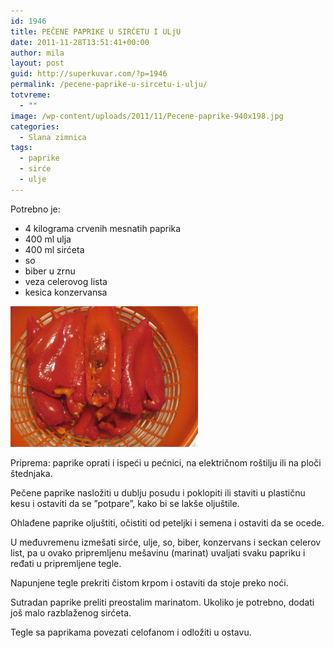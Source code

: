 ```yaml
---
id: 1946
title: PEČENE PAPRIKE U SIRĆETU I ULjU
date: 2011-11-28T13:51:41+00:00
author: mila
layout: post
guid: http://superkuvar.com/?p=1946
permalink: /pecene-paprike-u-sircetu-i-ulju/
totvreme:
  - ""
image: /wp-content/uploads/2011/11/Pecene-paprike-940x198.jpg
categories:
  - Slana zimnica
tags:
  - paprike
  - sirće
  - ulje
---
```

Potrebno je:

  * 4 kilograma crvenih mesnatih paprika
  * 400 ml ulja
  * 400 ml sirćeta
  * so
  * biber u zrnu
  * veza celerovog lista
  * kesica konzervansa

<img class="alignnone size-medium wp-image-4161" title="Pecene paprike" src="/wp-content/uploads/2011/11/Pecene-paprike-300x225.jpg" alt="" width="300" height="225" /> 

Priprema: paprike oprati i ispeći u pećnici, na električnom roštilju ili na ploči štednjaka.

Pečene paprike nasložiti u dublju posudu i poklopiti ili staviti u plastičnu kesu i ostaviti da se &#8221;potpare&#8221;, kako bi se lakše oljuštile.

Ohlađene paprike oljuštiti, očistiti od peteljki i semena i ostaviti da se ocede.

U međuvremenu izmešati sirće, ulje, so, biber, konzervans i seckan celerov list, pa u ovako pripremljenu mešavinu (marinat) uvaljati svaku papriku i ređati u pripremljene tegle.

Napunjene tegle prekriti čistom krpom i ostaviti da stoje preko noći.

Sutradan paprike preliti preostalim marinatom. Ukoliko je potrebno, dodati još malo razblaženog sirćeta.

Tegle sa paprikama povezati celofanom i odložiti u ostavu.